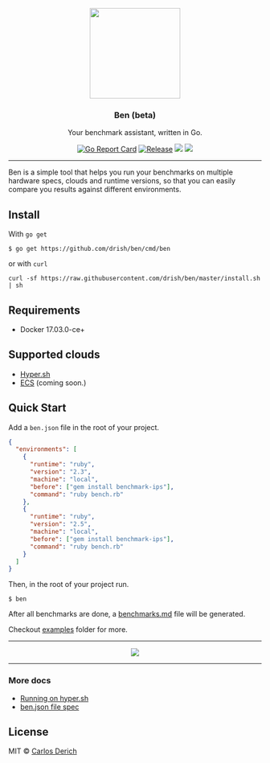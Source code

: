 <p align="center">
  <img src="https://rawgit.com/drish/ben/master/assets/ben.png" height="180" />
  <h3 align="center">Ben (beta)</h3>
  <p align="center">Your benchmark assistant, written in Go.</p>
  <p align="center">
    <a href="https://goreportcard.com/report/github.com/drish/ben"><img alt="Go Report Card" src="https://goreportcard.com/badge/github.com/drish/ben?style=flat-square"></a>
    <a href="https://github.com/drish/ben/releases/latest"><img alt="Release" src="https://img.shields.io/github/release/drish/ben.svg?style=flat-square"></a>
    <a href="https://travis-ci.org/drish/ben"><img src="https://travis-ci.org/drish/ben.svg?branch=master"></a>
    <a href="https://github.com/drish/ben/blob/master/LICENSE)"><img src="http://img.shields.io/badge/license-MIT-blue.svg"></a>
  </p>
</p>

---

Ben is a simple tool that helps you run your benchmarks on multiple hardware specs, clouds and runtime versions, so that you can easily compare you results against different environments.

## Install

With `go get`
```
$ go get https://github.com/drish/ben/cmd/ben
```

or with `curl`

```
curl -sf https://raw.githubusercontent.com/drish/ben/master/install.sh | sh
```

## Requirements

- Docker 17.03.0-ce+

## Supported clouds

  * [Hyper.sh](https://hyper.sh)
  * [ECS](https://aws.amazon.com/ecs/) (coming soon.)

## Quick Start

Add a `ben.json` file in the root of your project.

```json
{
  "environments": [
    {
      "runtime": "ruby",
      "version": "2.3",
      "machine": "local",
      "before": ["gem install benchmark-ips"],
      "command": "ruby bench.rb"
    },
    {
      "runtime": "ruby",
      "version": "2.5",
      "machine": "local",
      "before": ["gem install benchmark-ips"],
      "command": "ruby bench.rb"
    }
  ]
}

```


Then, in the root of your project run.

```
$ ben
```

After all benchmarks are done, a [benchmarks.md](https://github.com/drish/ben/tree/master/_examples/go/local/benchmarks.md) file will be generated.

Checkout [examples](https://github.com/drish/ben/tree/master/_examples) folder for more.

---

<p align="center">
  <img src="https://rawgit.com/drish/ben/master/assets/demo.gif"/>
</p>

---

### More docs

  * [Running on hyper.sh](https://github.com/drish/ben/blob/master/docs/running-on-hyper.md)
  * [ben.json file spec](https://github.com/drish/ben/blob/master/docs/ben-json-spec.md)

## License

MIT © [Carlos Derich](https://dri.sh)
